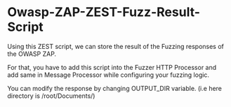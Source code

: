 # Owasp-ZAP-ZEST-Fuzz-Result-Script

Using this ZEST script, we can store the result of the Fuzzing responses of the OWASP ZAP.

For that, you have to add this script into the Fuzzer HTTP Processor and add same in Message Processor while configuring your fuzzing logic.

You can modify the response by changing OUTPUT_DIR variable. (i.e here directory is /root/Documents/)
